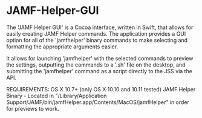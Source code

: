 # JAMF-Helper-GUI

The 'JAMF Helper GUI' is a Cocoa interface, written in Swift, that allows for easily creating JAMF Helper commands. The application provides a GUI option for all of the 'jamfhelper' binary commands to make selecting and formatting the appropriate arguments easier. 

It allows for launching 'jamfhelper' with the selected commands to preview the settings, outputting the commands to a '.sh' file on the desktop, and submitting the 'jamfhelper' command as a script directly to the JSS via the API.

REQUIREMENTS: OS X 10.7+ (only OS X 10.10 and 10.11 tested)
              JAMF Helper Binary - Located in "/Library/Application Support/JAMF/bin/jamfHelper.app/Contents/MacOS/jamfHelper"                in order for previews to work.
